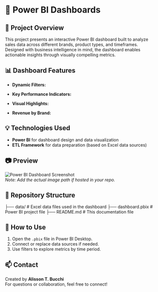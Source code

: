 # 🧮 Power BI Dashboards

## 📌 Project Overview
This project presents an interactive Power BI dashboard built to analyze sales data across different brands, product types, and timeframes. Designed with business intelligence in mind, the dashboard enables actionable insights through visually compelling metrics.

## 📊 Dashboard Features
- **Dynamic Filters:**  

- **Key Performance Indicators:**  

- **Visual Highlights:**  

- **Revenue by Brand:**  

## 💡 Technologies Used
- **Power BI** for dashboard design and data visualization  
- **ETL Framework** for data preparation (based on Excel data sources)  

## 📷 Preview
![Power BI Dashboard Screenshot](YOUR_IMAGE_LINK_HERE)  
*Note: Add the actual image path if hosted in your repo.*

## 📁 Repository Structure

├── data/                 # Excel data files used in the dashboard 
├── dashboard.pbix        # Power BI project file 
├── README.md             # This documentation file

## 🚀 How to Use
1. Open the `.pbix` file in Power BI Desktop.  
2. Connect or replace data sources if needed.  
3. Use filters to explore metrics by time period.  

## 📫 Contact
Created by **Alisson T. Bucchi**  
For questions or collaboration, feel free to connect!
